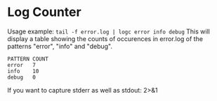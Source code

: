 Log Counter
===========

Usage example: `tail -f error.log | logc error info debug`
This will display a table showing the counts of occurences in error.log of the patterns "error", "info" and "debug".

```
PATTERN COUNT
error   7    
info    10   
debug   0    
```

If you want to capture stderr as well as stdout: 2>&1
